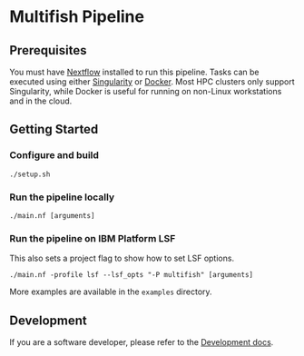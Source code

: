 # Multifish Pipeline

## Prerequisites

You must have [Nextflow](https://www.nextflow.io) installed to run this pipeline. Tasks can be executed using either [Singularity](https://sylabs.io) or [Docker](https://www.docker.com/). Most HPC clusters only support Singularity, while Docker is useful for running on non-Linux workstations and in the cloud.

## Getting Started

### Configure and build
```
./setup.sh
```

### Run the pipeline locally
```
./main.nf [arguments]
```

### Run the pipeline on IBM Platform LSF 
This also sets a project flag to show how to set LSF options.
```
./main.nf -profile lsf --lsf_opts "-P multifish" [arguments]
```

More examples are available in the `examples` directory.

## Development

If you are a software developer, please refer to the [Development docs](Development.md).

